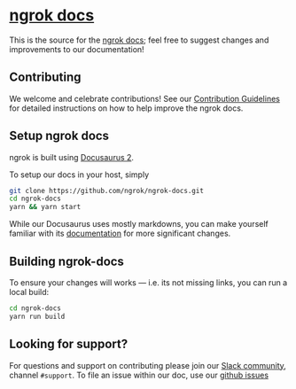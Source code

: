 # [ngrok docs](https://ngrok.com/docs)

This is the source for the [ngrok docs](https://ngrok.com/docs); feel free to suggest changes and improvements to our documentation!

## Contributing

We welcome and celebrate contributions! See our [Contribution Guidelines](CONTRIBUTING.md) for detailed instructions on how to help improve the ngrok docs.

## Setup ngrok docs

ngrok is built using [Docusaurus 2](https://docusaurus.io/).

To setup our docs in your host, simply

```bash
git clone https://github.com/ngrok/ngrok-docs.git
cd ngrok-docs
yarn && yarn start
```

While our Docusaurus uses mostly markdowns, you can make yourself familiar with its [documentation](https://docusaurus.io/docs/en/installation) for more significant changes.

## Building ngrok-docs

To ensure your changes will works — i.e. its not missing links, you can run a local build:

```bash
cd ngrok-docs
yarn run build
```

## Looking for support?

For questions and support on contributing please join our [Slack community](https://ngrok.com/slack), channel `#support`.
To file an issue within our doc, use our [github issues](https://github.com/ngrok/ngrok-docs/issues)

